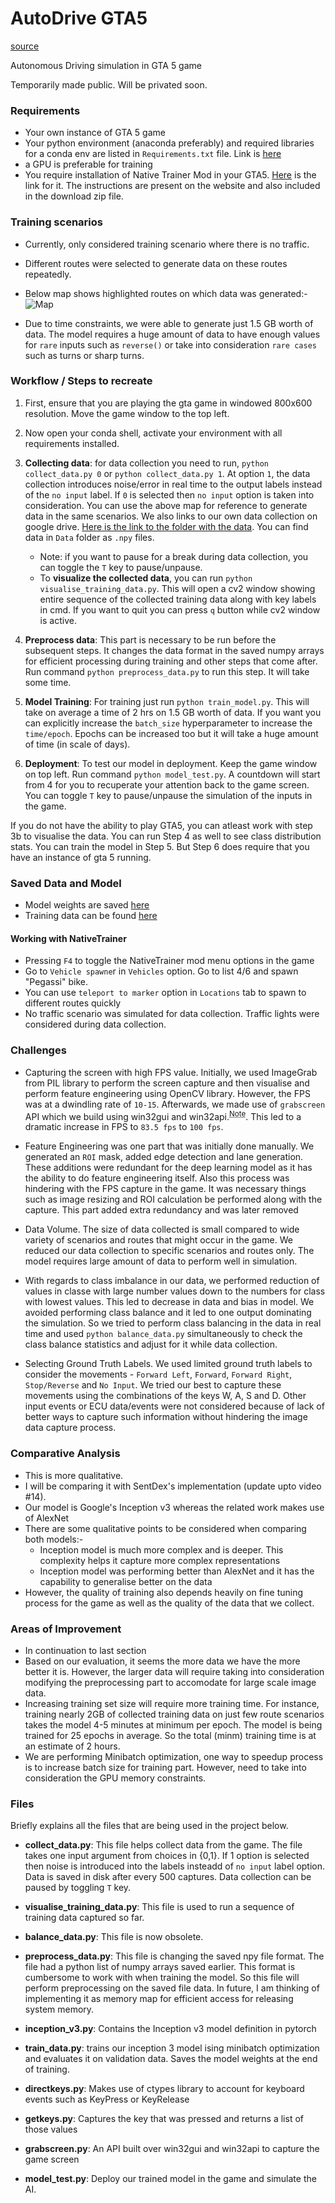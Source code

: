 # AutoDrive GTA5
[source](https://github.com/DrakenWan/AutoDrive-GTA5)


 Autonomous Driving simulation in GTA 5 game

Temporarily made public. Will be privated soon.

### Requirements

- Your own instance of GTA 5 game
- Your python environment (anaconda preferably) and required libraries for a conda env are listed in `Requirements.txt` file. Link is [here](./Requirements/Requirements.txt)
- a GPU is preferable for training 
- You require installation of Native Trainer Mod in your GTA5. [Here](https://www.gta5-mods.com/tools/script-hook-v) is the link for it. The instructions are present on the website and also included in the download zip file.


### Training scenarios
- Currently, only considered training scenario where there is no traffic.
- Different routes were selected to generate data on these routes repeatedly.
- Below map shows highlighted routes on which data was generated:-
 ![Map](./Snapshots/Map_route_scenarios.png)

- Due to time constraints, we were able to generate just 1.5 GB worth of data. The model requires a huge amount of data to have enough values for `rare` inputs such as `reverse()` or take into consideration `rare cases` such as turns or sharp turns.

### Workflow / Steps to recreate
1.  First, ensure that you are playing the gta game in windowed 800x600 resolution. Move the game window to the top left.
2. Now open your conda shell, activate your environment with all requirements installed.
3. **Collecting data**: for data collection you need to run, `python collect_data.py 0` or `python collect_data.py 1`. At option `1`, the data collection introduces noise/error in real time to the output labels instead of the `no input` label. If `0` is selected then `no input` option is taken into consideration. You can use the above map for reference to generate data in the same scenarios. We also links to our own data collection on google drive. [Here is the link to the folder with the data](https://drive.google.com/drive/folders/1azfugKU4pLni8HcxljjdaoFlpzhjOmu-?usp=sharing). You can find data in `Data` folder as `.npy` files.
    - Note: if you want to pause for a break during data collection, you can toggle the `T` key to pause/unpause.
    - To **visualize the collected data**, you can run `python visualise_training_data.py`. This will open a cv2 window showing entire sequence of the collected training data along with key labels in cmd. If you want to quit you can press `q` button while cv2 window is active.

4. **Preprocess data**: This part is necessary to be run before the subsequent steps. It changes the data format in the saved numpy arrays for efficient processing during training and other steps that come after. Run command `python preprocess_data.py` to run this step. It will take some time.

5. **Model Training**: For training just run `python train_model.py`. This will take on average a time of 2 hrs on 1.5 GB worth of data. If you want you can explicitly increase the `batch_size` hyperparameter to increase the `time/epoch`. Epochs can be increased too but it will take a huge amount of time (in scale of days).

6.  **Deployment**: To test our model in deployment. Keep the game window on top left. Run command `python model_test.py`. A countdown will start from 4 for you to recuperate your attention back to the game screen. You can toggle `T` key to pause/unpause the simulation of the inputs in the game.


If you do not have the ability to play GTA5, you can atleast work with step 3b to visualise the data. You can run Step 4 as well to see class distribution stats. You can train the model in Step 5. But Step 6 does require that you have an instance of gta 5 running.


### Saved Data and Model

- Model weights are saved [here](./ModelSaves/inceptv3_model.pth)
- Training data can be found [here](https://drive.google.com/drive/folders/1IJPymguhy9dnGSijwE7e7idwzmnaMqNJ?usp=drive_link)




#### Working with NativeTrainer

- Pressing `F4` to toggle the NativeTrainer mod menu options in the game
- Go to `Vehicle spawne`r in `Vehicles` option. Go to list 4/6 and spawn "Pegassi" bike.
- You can use `teleport to marker` option in `Locations` tab to spawn to different routes quickly
- No traffic scenario was simulated for data collection. Traffic lights were considered during data collection.





### Challenges

- Capturing the screen with high FPS value. Initially, we used ImageGrab from PIL library to perform the screen capture and then visualise and perform feature engineering using OpenCV library. However, the FPS was at a dwindling rate of `10-15`. Afterwards, we made use of `grabscreen` API which we build using win32gui and win32api.<sup><abbr title="Details and references for code are in the grab_screen.py file.">Note</abbr></sup>. This led to a dramatic increase in FPS to `83.5 fps` to `100 fps`.

- Feature Engineering was one part that was initially done manually. We generated an `ROI` mask, added edge detection and lane generation. These additions were redundant for the deep learning model as it has the ability to do feature engineering itself. Also this process was hindering with the FPS capture in the game. It was necessary things such as image resizing and ROI calculation be performed along with the capture. This part added extra redundancy and was later removed

- Data Volume. The size of data collected is small compared to wide variety of scenarios and routes that might occur in the game. We reduced our data collection to specific scenarios and routes only. The model requires large amount of data to perform well in simulation.

- With regards to class imbalance in our data, we performed reduction of values in classe with large number values down to the numbers for class with lowest values. This led to decrease in data and bias in model. We avoided performing class balance and it led to one output dominating the simulation. So we tried to perform class balancing in the data in real time and used `python balance_data.py` simultaneously to check the class balance statistics and adjust for it while data collection.

- Selecting Ground Truth Labels. We used limited ground truth labels to consider the movements - `Forward Left`, `Forward`, `Forward Right`, `Stop/Reverse` and `No Input`. We tried our best to capture these movements using the combinations of the keys W, A, S and D. Other input events or ECU data/events were not considered because of lack of better ways to capture such information without hindering the image data capture process.

### Comparative Analysis

- This is more qualitative.
- I will be comparing it with SentDex's implementation (update upto video #14).
- Our model is Google's Inception v3 whereas the related work makes use of AlexNet
- There are some qualitative points to be considered when comparing both models:-
    - Inception model is much more complex and is deeper. This complexity helps it capture more complex representations
    - Inception model was performing better than AlexNet and it has the capability to generalise better on the data
- However, the quality of training also depends heavily on fine tuning process for the game as well as the quality of the data that we collect.


### Areas of Improvement
- In continuation to last section
- Based on our evaluation, it seems the more data we have the more better it is. However, the larger data will require taking into consideration modifying the preprocessing part to accomodate for large scale image data.
- Increasing training set size will require more training time. For instance, training nearly 2GB of collected training data on just few route scenarios takes the model 4-5 minutes at minimum per epoch. The model is being trained for 25 epochs in average. So the total (minm) training time is at an estimate of 2 hours. 
- We are performing Minibatch optimization, one way to speedup process is to increase batch size for training part. However, need to take into consideration the GPU memory constraints.




### Files

Briefly explains all the files that are being used in the project below.

- **collect_data.py**: This file helps collect data from the game. The file takes one input argument from choices in {0,1}. If 1 option is selected then noise is introduced into the labels insteadd of `no input` label option. Data is saved in disk after every 500 captures. Data collection can be paused by toggling `T` key.

- **visualise_training_data.py**: This file is used to run a sequence of training data captured so far.

- **balance_data.py**: This file is now obsolete.

- **preprocess_data.py**: This file is changing the saved npy file format. The file had a python list of numpy arrays saved earlier. This format is cumbersome to work with when training the model. So this file will perform preprocessing on the saved file data. In future, I am thinking of implementing it as memory map for efficient access for releasing system memory.


- **inception_v3.py**: Contains the Inception v3 model definition in pytorch

- **train_data.py**: trains our inception 3 model ising minibatch optimization and evaluates it on validation data. Saves the model weights at the end of training.

- **directkeys.py**: Makes use of ctypes library to account for keyboard events such as KeyPress or KeyRelease

- **getkeys.py**: Captures the key that was pressed and returns a list of those values

- **grabscreen.py**: An API built over win32gui and win32api to capture the game screen

- **model_test.py**: Deploy our trained model in the game and simulate the AI.
